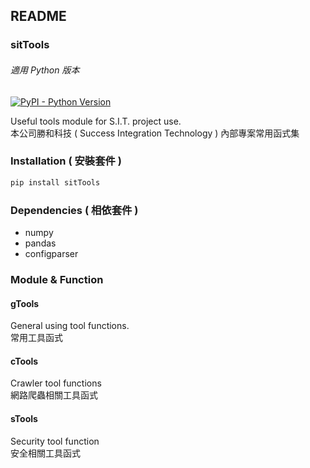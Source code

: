 ## README

### sitTools
###### 適用 Python 版本
[![PyPI - Python Version](https://img.shields.io/pypi/pyversions/sitTools)](https://pypi.python.org/pypi/sitTools/)

Useful tools module for S.I.T. project use.  
本公司勝和科技 ( Success Integration Technology ) 內部專案常用函式集  

### Installation ( 安裝套件 )
```bash
pip install sitTools
```

### Dependencies ( 相依套件 )
- numpy
- pandas
- configparser

### Module & Function

#### gTools
General using tool functions.  
常用工具函式

#### cTools
Crawler tool functions  
網路爬蟲相關工具函式

#### sTools
Security tool function  
安全相關工具函式